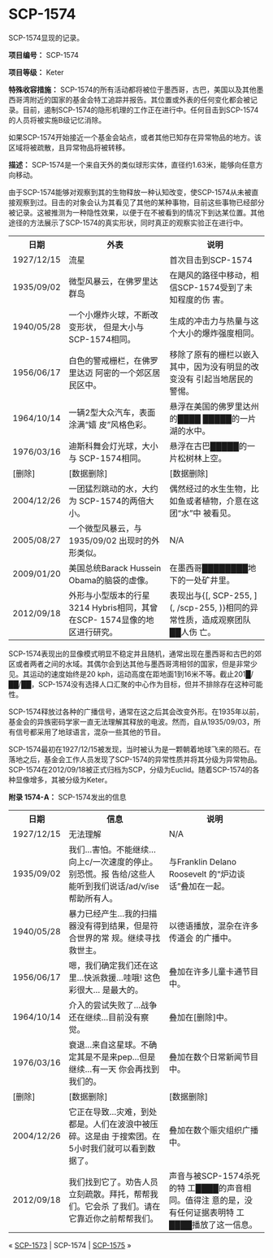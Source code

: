 # SCP-1574
                        




SCP-1574显现的记录。



**项目编号：** SCP-1574

**项目等级：** Keter

**特殊收容措施：** SCP-1574的所有活动都将被位于墨西哥，古巴，美国以及其他墨西哥湾附近的国家的基金会特工追踪并报告。其位置或外表的任何变化都会被记录。目前，遏制SCP-1574的隐形机理的工作正在进行中。任何目击到SCP-1574的人员将被实施B级记忆消除。

如果SCP-1574开始接近一个基金会站点，或者其他已知存在异常物品的地方。该区域将被疏散，且异常物品将被转移。

**描述：** SCP-1574是一个来自天外的类似球形实体，直径约1.63米，能够向任意方向移动。

由于SCP-1574能够对观察到其的生物释放一种认知改变，使SCP-1574从未被直接观察到过。目击的对象会认为其看见了其他的某种事物，目前这些事物已经部分被记录。这被推测为一种隐性效果，以便于在不被看到的情况下到达某位置。其他途径的方法展示了SCP-1574的真实形状，同时真正的观察实验正在进行中。

<table class='wiki-content-table'>
 <tr>
  <th colspan='1' rowspan='1'>&#26085;&#26399;</th>
  <th colspan='1' rowspan='1'>&#22806;&#34920;</th>
  <th colspan='1' rowspan='1'>&#35828;&#26126;</th>
 </tr>
 <tr>
  <td colspan='1' rowspan='1'>1927/12/15</td>
  <td colspan='1' rowspan='1'>&#27969;&#26143;</td>
  <td colspan='1' rowspan='1'>&#39318;&#27425;&#30446;&#20987;&#21040;SCP-1574</td>
 </tr>
 <tr>
  <td colspan='1' rowspan='1'>1935/09/02</td>
  <td colspan='1' rowspan='1'>&#24494;&#22411;&#39118;&#26292;&#20113;&#65292;&#22312;&#20315;&#32599;&#37324;&#36798;&#32676;&#23707;</td>
  <td colspan='1' rowspan='1'>&#22312;&#39123;&#39118;&#30340;&#36335;&#24452;&#20013;&#31227;&#21160;&#65292;&#30456;&#20449;SCP-1574&#21463;&#21040;&#20102;&#26410;&#30693;&#31243;&#24230;&#30340;&#20260;
&#23475;&#12290;</td>
 </tr>
 <tr>
  <td colspan='1' rowspan='1'>1940/05/28</td>
  <td colspan='1' rowspan='1'>&#19968;&#20010;&#23567;&#29190;&#28856;&#28779;&#29699;&#65292;&#19981;&#26029;&#25913;&#21464;&#24418;&#29366;&#65292;
&#20294;&#26159;&#22823;&#23567;&#19982;SCP-1574&#30456;&#21516;&#12290;</td>
  <td colspan='1' rowspan='1'>&#29983;&#25104;&#30340;&#20914;&#20987;&#21147;&#19982;&#28909;&#37327;&#19982;&#36825;&#20010;&#22823;&#23567;&#30340;&#29190;&#28856;&#24378;&#24230;&#30456;&#21516;&#12290;</td>
 </tr>
 <tr>
  <td colspan='1' rowspan='1'>1956/06/17</td>
  <td colspan='1' rowspan='1'>&#30333;&#33394;&#30340;&#35686;&#25106;&#26629;&#26639;&#65292;&#22312;&#20315;&#32599;&#37324;&#36798;&#36808;
&#38463;&#23494;&#30340;&#19968;&#20010;&#37066;&#21306;&#23621;&#27665;&#21306;&#20013;&#12290;</td>
  <td colspan='1' rowspan='1'>&#31227;&#38500;&#20102;&#21407;&#26377;&#30340;&#26629;&#26639;&#20197;&#23884;&#20837;&#20854;&#20013;&#65292;&#22240;&#20026;&#27809;&#26377;&#26126;&#26174;&#30340;&#25913;&#21464;&#27809;&#26377;
&#24341;&#36215;&#24403;&#22320;&#23621;&#27665;&#30340;&#35686;&#24789;&#12290;</td>
 </tr>
 <tr>
  <td colspan='1' rowspan='1'>1964/10/14</td>
  <td colspan='1' rowspan='1'>&#19968;&#36742;2&#22411;&#22823;&#20247;&#27773;&#36710;&#65292;&#34920;&#38754;&#28034;&#28385;&#8220;&#23305;
&#30382;&#8221;&#39118;&#26684;&#33394;&#24425;&#12290;</td>
  <td colspan='1' rowspan='1'>&#24748;&#28014;&#22312;&#32654;&#22269;&#30340;&#20315;&#32599;&#37324;&#36798;&#24030;&#30340;&#9608;&#9608;&#9608;&#9608; &#9608;&#9608;&#9608;&#9608;&#9608;&#30340;&#19968;&#29255;&#28246;&#30340;&#27700;&#20013;&#12290;</td>
 </tr>
 <tr>
  <td colspan='1' rowspan='1'>1976/03/16</td>
  <td colspan='1' rowspan='1'>&#36842;&#26031;&#31185;&#33310;&#20250;&#28783;&#20809;&#29699;&#65292;&#22823;&#23567;&#19982;
SCP-1574&#30456;&#21516;&#12290;</td>
  <td colspan='1' rowspan='1'>&#24748;&#28014;&#22312;&#21476;&#24052;&#9608;&#9608;&#9608;&#9608;&#9608;&#30340;&#19968;&#29255;&#26494;&#26641;&#26519;&#19978;&#31354;&#12290;</td>
 </tr>
 <tr>
  <td colspan='1' rowspan='1'>[&#21024;&#38500;]</td>
  <td colspan='1' rowspan='1'>[&#25968;&#25454;&#21024;&#38500;]</td>
  <td colspan='1' rowspan='1'>[&#25968;&#25454;&#21024;&#38500;]</td>
 </tr>
 <tr>
  <td colspan='1' rowspan='1'>2004/12/26</td>
  <td colspan='1' rowspan='1'>&#19968;&#22242;&#29467;&#28872;&#36339;&#21160;&#30340;&#27700;&#65292;&#22823;&#32422;&#20026;
SCP-1574&#30340;&#20004;&#20493;&#22823;&#23567;&#12290;</td>
  <td colspan='1' rowspan='1'>&#20598;&#28982;&#32463;&#36807;&#30340;&#27700;&#29983;&#29983;&#29289;&#65292;&#27604;&#22914;&#40060;&#25110;&#32773;&#26893;&#29289;&#65292;&#20171;&#24847;&#22312;&#36825;&#22242;&#8220;&#27700;&#8221;&#20013;
&#34987;&#30475;&#35265;&#12290;</td>
 </tr>
 <tr>
  <td colspan='1' rowspan='1'>2005/08/27</td>
  <td colspan='1' rowspan='1'>&#19968;&#20010;&#24494;&#22411;&#39118;&#26292;&#20113;&#65292;&#19982;1935/09/02
&#20986;&#29616;&#26102;&#30340;&#22806;&#24418;&#31867;&#20284;&#12290;</td>
  <td colspan='1' rowspan='1'>N/A</td>
 </tr>
 <tr>
  <td colspan='1' rowspan='1'>2009/01/20</td>
  <td colspan='1' rowspan='1'>&#32654;&#22269;&#24635;&#32479;Barack Hussein
Obama&#30340;&#33041;&#34955;&#30340;&#34394;&#20687;&#12290;</td>
  <td colspan='1' rowspan='1'>&#22312;&#22696;&#35199;&#21733;&#9608;&#9608;&#9608;&#9608;&#9608;&#9608;&#9608;&#9608;&#22320;&#19979;&#30340;&#19968;&#22788;&#30719;&#20117;&#37324;&#12290;</td>
 </tr>
 <tr>
  <td colspan='1' rowspan='1'>2012/09/18</td>
  <td colspan='1' rowspan='1'>&#22806;&#24418;&#19982;&#23567;&#22411;&#29256;&#26412;&#30340;&#34892;&#26143;3214
Hybris&#30456;&#21516;&#65292;&#20854;&#26366;&#22312;SCP-
1574&#26174;&#20687;&#30340;&#22320;&#21306;&#36827;&#34892;&#30740;&#31350;&#12290;</td>
  <td colspan='1' rowspan='1'>&#34920;&#29616;&#20986;&#19982;{[, SCP-255, ](, /scp-255, )}&#30456;&#21516;&#30340;&#24322;&#24120;&#24615;&#36136;&#65292;&#36896;&#25104;&#35266;&#23519;&#22242;&#38431;&#9608;&#9608;&#20154;&#20260;
&#20129;&#12290;</td>
 </tr>
</table>
SCP-1574表现出的显像模式明显不稳定并且随机，通常出现在墨西哥和古巴的郊区或者两者之间的水域。其偶尔会到达其他与墨西哥湾相邻的国家，但是非常少见。其运动的速度始终是20 kph，运动高度在距地面1到16米不等。截止201█/██/██，SCP-1574没有选择人口汇聚的中心作为目标，但并不排除存在这种可能性。

SCP-1574释放过各种的广播信号，通常在这之后其会改变外形。在1935年以前，基金会的异族密码学家一直无法理解其释放的电波。然而，自从1935/09/03，所有信号都采用了地球语言，混杂一些其他的节目。

SCP-1574最初在1927/12/15被发现，当时被认为是一颗朝着地球飞来的陨石。在落地之后，基金会工作人员发现了SCP-1574的异常性质并将其分级为异常物品。SCP-1574在2012/09/18被正式归档为SCP，分级为Euclid。随着SCP-1574的各种显像增多，其被分级为Keter。

**附录 1574-A：** SCP-1574发出的信息

<table class='wiki-content-table'>
 <tr>
  <th colspan='1' rowspan='1'>&#26085;&#26399;</th>
  <th colspan='1' rowspan='1'>&#20449;&#24687;</th>
  <th colspan='1' rowspan='1'>&#35828;&#26126;</th>
 </tr>
 <tr>
  <td colspan='1' rowspan='1'>1927/12/15</td>
  <td colspan='1' rowspan='1'>&#26080;&#27861;&#29702;&#35299;</td>
  <td colspan='1' rowspan='1'>N/A</td>
 </tr>
 <tr>
  <td colspan='1' rowspan='1'>1935/09/02</td>
  <td colspan='1' rowspan='1'>&#25105;&#20204;&#8230;&#23475;&#24597;&#12290;&#19981;&#33021;&#32487;&#32493;&#8230;&#21521;&#19978;c/&#19968;&#27425;&#36895;&#24230;&#30340;&#20572;&#27490;&#12290;&#21035;&#24656;&#24908;&#12290;&#25253;
&#21578;&#32473;/&#36825;&#20123;&#20154;&#33021;&#21548;&#21040;&#25105;&#20204;&#35828;&#35805;/ad/v/ise&#24110;&#21161;&#25152;&#26377;&#20154;&#12290;</td>
  <td colspan='1' rowspan='1'>&#19982;Franklin Delano Roosevelt
&#30340;&#8220;&#28809;&#36793;&#35848;&#35805;&#8221;&#21472;&#21152;&#22312;&#19968;&#36215;&#12290;</td>
 </tr>
 <tr>
  <td colspan='1' rowspan='1'>1940/05/28</td>
  <td colspan='1' rowspan='1'>&#26292;&#21147;&#24050;&#32463;&#20135;&#29983;&#8230;&#25105;&#30340;&#25195;&#25551;&#22120;&#27809;&#26377;&#24471;&#21040;&#32467;&#26524;&#65292;&#20294;&#26159;&#31526;&#21512;&#19990;&#30028;&#30340;&#24120;
&#35268;&#12290;&#32487;&#32493;&#23547;&#25214;&#25937;&#19990;&#20027;&#12290;</td>
  <td colspan='1' rowspan='1'>&#20197;&#24503;&#35821;&#25773;&#25918;&#65292;&#28151;&#26434;&#22312;&#35768;&#22810;&#20256;&#36947;&#20250;
&#30340;&#24191;&#25773;&#20013;&#12290;</td>
 </tr>
 <tr>
  <td colspan='1' rowspan='1'>1956/06/17</td>
  <td colspan='1' rowspan='1'>&#21999;&#65292;&#25105;&#20204;&#30830;&#23450;&#25105;&#20204;&#36824;&#22312;&#36825;&#37324;&#8230;&#24555;&#27966;&#25937;&#25588;&#8230;&#21703;&#21734;! &#36825;&#33394;&#24425;&#24456;&#22823;&#8230;
&#26159;&#26368;&#22823;&#30340;&#12290;</td>
  <td colspan='1' rowspan='1'>&#21472;&#21152;&#22312;&#35768;&#22810;&#20799;&#31461;&#21345;&#36890;&#33410;&#30446;&#20013;&#12290;</td>
 </tr>
 <tr>
  <td colspan='1' rowspan='1'>1964/10/14</td>
  <td colspan='1' rowspan='1'>&#20171;&#20837;&#30340;&#23581;&#35797;&#22833;&#36133;&#20102;&#8230;&#25112;&#20105;&#36824;&#22312;&#32487;&#32493;&#8230;&#30446;&#21069;&#27809;&#26377;&#23519;&#35273;&#12290;</td>
  <td colspan='1' rowspan='1'>&#21472;&#21152;&#22312;[&#21024;&#38500;]&#20013;&#12290;</td>
 </tr>
 <tr>
  <td colspan='1' rowspan='1'>1976/03/16</td>
  <td colspan='1' rowspan='1'>&#34928;&#36864;&#8230;&#26469;&#33258;&#36825;&#26143;&#29699;&#12290;&#19981;&#30830;&#23450;&#20854;&#26159;&#19981;&#26159;&#26469;pep&#8230;&#20294;&#26159;&#32487;&#32493;&#8230;&#26377;&#19968;&#22825;
&#20320;&#20250;&#20877;&#25214;&#21040;&#25105;&#20204;&#30340;&#12290;</td>
  <td colspan='1' rowspan='1'>&#21472;&#21152;&#22312;&#25968;&#20010;&#26085;&#24120;&#26032;&#38395;&#33410;&#30446;&#20013;&#12290;</td>
 </tr>
 <tr>
  <td colspan='1' rowspan='1'>[&#21024;&#38500;]</td>
  <td colspan='1' rowspan='1'>[&#25968;&#25454;&#21024;&#38500;]</td>
  <td colspan='1' rowspan='1'>[&#25968;&#25454;&#21024;&#38500;]</td>
 </tr>
 <tr>
  <td colspan='1' rowspan='1'>2004/12/26</td>
  <td colspan='1' rowspan='1'>&#23427;&#27491;&#22312;&#23548;&#33268;&#8230;&#28798;&#38590;&#65292;&#21040;&#22788;&#37117;&#26159;&#12290;&#20154;&#20204;&#22312;&#27874;&#28010;&#20013;&#34987;&#21387;&#30862;&#12290;&#36825;&#26159;&#30001;
&#20110;&#25628;&#32034;&#22242;&#12290;&#22312;5&#23567;&#26102;&#25105;&#20204;&#23601;&#21487;&#20197;&#30475;&#21040;&#25968;&#25454;&#20102;&#12290;</td>
  <td colspan='1' rowspan='1'>&#21472;&#21152;&#22312;&#25968;&#20010;&#36168;&#28798;&#32452;&#32455;&#24191;&#25773;&#20013;&#12290;</td>
 </tr>
 <tr>
  <td colspan='1' rowspan='1'>2012/09/18</td>
  <td colspan='1' rowspan='1'>&#25105;&#20204;&#25214;&#21040;&#23427;&#20102;&#12290;&#21149;&#21578;&#20154;&#21592;&#31435;&#21051;&#30095;&#25955;&#12290;&#25308;&#25176;&#65292;&#24110;&#24110;&#25105;&#20204;&#12290;&#23427;&#20250;&#26432;
&#20102;&#25105;&#20204;&#12290;&#35831;&#22312;&#23427;&#38752;&#36817;&#20320;&#20043;&#21069;&#24110;&#24110;&#25105;&#20204;&#12290;</td>
  <td colspan='1' rowspan='1'>&#22768;&#38899;&#19982;&#34987;SCP-1574&#26432;&#27515;&#30340;&#29305;
&#24037;&#9608;&#9608;&#9608;&#9608;&#30340;&#22768;&#38899;&#30456;&#21516;&#12290;&#20540;&#24471;&#27880;
&#24847;&#30340;&#26159;&#65292;&#27809;&#26377;&#20219;&#20309;&#35777;&#25454;&#34920;&#26126;&#29305;
&#24037;&#9608;&#9608;&#9608;&#9608;&#25773;&#25918;&#20102;&#36825;&#19968;&#20449;&#24687;&#12290;</td>
 </tr>
</table>


« [SCP-1573](/scp-1573) | SCP-1574 | [SCP-1575](/scp-1575) »





                    
